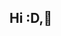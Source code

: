 ## Hi :D,👋

<!-- ## My Repositories
### Projects
- [게시판](https://github.com/min2oyo/codinggangsa-board)
- [가위바위보 게임](https://github.com/min2oyo/noona-react-rps)
- [날씨](https://github.com/min2oyo/noona-react-weather)
- [H&M](https://github.com/min2oyo/noona-react-hnm)
- [연락처](https://github.com/min2oyo/noona-react-phonebook)
- [Netflix](https://github.com/min2oyo/legobitna-react-netflix)
- [Amazon](https://github.com/min2oyo/reactbacksu-amazon)

### 기능 정리
- [React](https://github.com/min2oyo/react-test)

### Study
- WEB
  - [Do it! 웹 표준의 정석](https://github.com/min2oyo/Eun-Sook-Kim-web)

- React
  - [(P)코알누 - React](https://github.com/min2oyo/noona-react)

- Java
  - [예제 정리](https://github.com/min2oyo/java)

- Spring
  - [온노트 - jsp](https://github.com/min2oyo/withonnote-jsp)

<br><br><br><br><br><br><br><br><br>


## 기존
- 기존 프로젝트들
<!--   - [공원, 어디로 갈까?](https://github.com/Couch-Coders/7th-park-fe) -->
<!--   - [영어 단어장](https://github.com/min2oyo/voca) -->
<!--   - [영화 소개](https://github.com/min2oyo/movies)
  - [H&M](https://github.com/min2oyo/hnm)
  - [연락처 관리](https://github.com/min2oyo/phonebook)
  - [세계 날씨](https://github.com/min2oyo/world-weather)
  - [제주 여행](https://github.com/min2oyo/dream-jeju)
  - [로그인(node.js)](https://github.com/min2oyo/login-lecture)
  - [Amazon](https://github.com/min2oyo/amazon)
  - [Google](https://github.com/min2oyo/google) -->


<!-- - 기존 학습
  - [MarkDown 문법](https://github.com/min2oyo/markdown)
  - [팀 개발 Git](https://github.com/min2oyo/iTshirt)
  - [DoIt - 반응형 웹 페이지](https://github.com/min2oyo/doit-web-responsive)
  - [DoIt - 자바 완전 정복](https://github.com/min2oyo/java-complete-conquest)
  - [KoreaIT - Java test](https://github.com/min2oyo/java-answer)
  - [(P)코알누 - Web](https://github.com/min2oyo/noona-web)
  - [(P)코알누 - JavaScript](https://github.com/min2oyo/noona-js)
  - [(P)코알누 - React](https://github.com/min2oyo/noona-react-old)
  - [생활코딩 - React](https://github.com/min2oyo/egoing-react)
  - [생활코딩 - Java](https://github.com/min2oyo/egoing-java)
  - [생활코딩 - Python](https://github.com/min2oyo/egoing-python)

-  Skills
  - [React - Router](https://github.com/min2oyo/noona-react-router)
  - [React - Redux](https://github.com/min2oyo/noona-react-redux)
  - [React - TypeScript](https://github.com/min2oyo/angma-react-typescript)
  - [React - Style Components](https://github.com/min2oyo/nomad-style-components) -->



<!--
**min2oyo/min2oyo** is a ✨ _special_ ✨ repository because its `README.md` (this file) appears on your GitHub profile.

Here are some ideas to get you started:

- 🔭 I’m currently working on ...
- 🌱 I’m currently learning ...
- 👯 I’m looking to collaborate on ...
- 🤔 I’m looking for help with ...
- 💬 Ask me about ...
- 📫 How to reach me: ...
- 😄 Pronouns: ...
- ⚡ Fun fact: ...
-->
